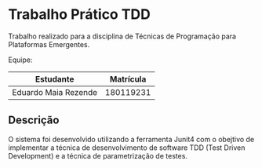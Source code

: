 # Trabalho Prático TDD

Trabalho realizado para a disciplina de Técnicas de Programação para Plataformas Emergentes.

Equipe:

| Estudante | Matrícula | 
|-------------|-------------|
| Eduardo Maia Rezende  | 180119231 |


## Descrição

O sistema foi desenvolvido utilizando a ferramenta Junit4 com o obejtivo de implementar a técnica de desenvolvimento de software TDD (Test Driven Development) e a técnica de parametrização de testes.
